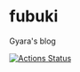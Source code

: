 # fubuki

Gyara's blog

[![Actions Status](https://github.com/laxect/fubuki/workflows/Test/badge.svg)](https://github.com/laxect/fubuki/actions)
